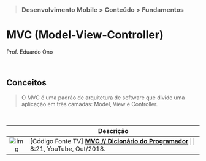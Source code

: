 > ### Desenvolvimento Mobile > Conteúdo > Fundamentos

# MVC (Model-View-Controller)

Prof. Eduardo Ono

<br>

## Conceitos

> O MVC é uma padrão de arquitetura de software que divide uma aplicação em três camadas: Model, View e Controller.

<br>

|| Descrição |
| :-: | --- |
| ![img](https://img.youtube.com/vi/jyTNhT67ZyY/default.jpg) | [Código Fonte TV] [__MVC // Dicionário do Programador__](https://www.youtube.com/watch?v=jyTNhT67ZyY) \|\| 8:21, YouTube, Out/2018.

<br>
